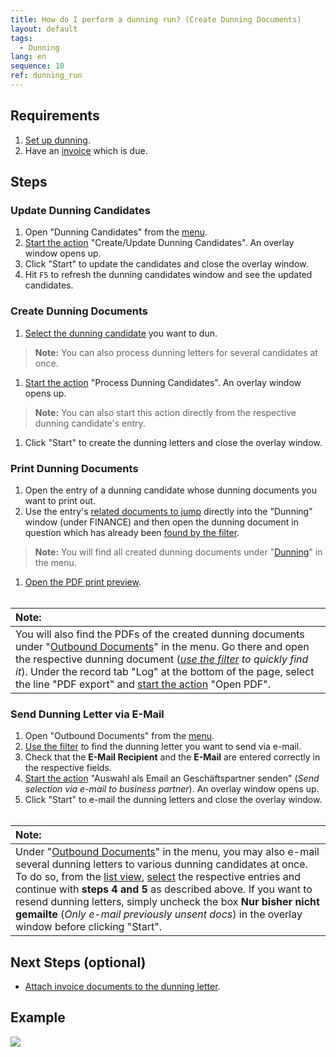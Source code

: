 ```yaml
---
title: How do I perform a dunning run? (Create Dunning Documents)
layout: default
tags:
  - Dunning
lang: en
sequence: 10
ref: dunning_run
---
```


## Requirements
1. [Set up dunning](Setup_Dunning).
1. Have an [invoice](Invoice_SalesOrder) which is due.

## Steps

### Update Dunning Candidates
1. Open "Dunning Candidates" from the [menu](Menu).
1. [Start the action](StartAction) "Create/Update Dunning Candidates". An overlay window opens up.
1. Click "Start" to update the candidates and close the overlay window.
1. Hit `F5` to refresh the dunning candidates window and see the updated candidates.

### Create Dunning Documents
1. [Select the dunning candidate](RecordSelection) you want to dun.
 >**Note:** You can also process dunning letters for several candidates at once.

1. [Start the action](StartAction) "Process Dunning Candidates". An overlay window opens up.
 >**Note:** You can also start this action directly from the respective dunning candidate's entry.

1. Click "Start" to create the dunning letters and close the overlay window.

### Print Dunning Documents
1. Open the entry of a dunning candidate whose dunning documents you want to print out.
1. Use the entry's [related documents to jump](JumptoviaSidebar) directly into the "Dunning" window (under FINANCE) and then open the dunning document in question which has already been [found by the filter](Filtering_function).
 >**Note:** You will find all created dunning documents under "[Dunning](Menu)" in the menu.

1. [Open the PDF print preview](PrintPreview).
<br><br>

| **Note:** |
| :- |
| You will also find the PDFs of the created dunning documents under "[Outbound Documents](Menu)" in the menu. Go there and open the respective dunning document (*[use the filter](Filtering_function) to quickly find it*). Under the record tab "Log" at the bottom of the page, select the line "PDF export" and [start the action](StartAction) "Open PDF". |

### Send Dunning Letter via E-Mail
1. Open "Outbound Documents" from the [menu](Menu).
1. [Use the filter](Filtering_function) to find the dunning letter you want to send via e-mail.
1. Check that the **E-Mail Recipient** and the **E-Mail** are entered correctly in the respective fields.
1. [Start the action](StartAction) "Auswahl als Email an Geschäftspartner senden" (*Send selection via e-mail to business partner*). An overlay window opens up.
1. Click "Start" to e-mail the dunning letters and close the overlay window.
<br><br>

| **Note:** |
| :- |
| Under "[Outbound Documents](Menu)" in the menu, you may also e-mail several dunning letters to various dunning candidates at once. To do so, from the [list view](ViewModes), [select](RecordSelection) the respective entries and continue with **steps 4 and 5** as described above. If you want to resend dunning letters, simply uncheck the box **Nur bisher nicht gemailte** (*Only e-mail previously unsent docs*) in the overlay window before clicking "Start". |

## Next Steps (optional)
- [Attach invoice documents to the dunning letter](Dunning_letter_with_attached_invoice).

## Example
![](assets/Dunning_Run.gif)
